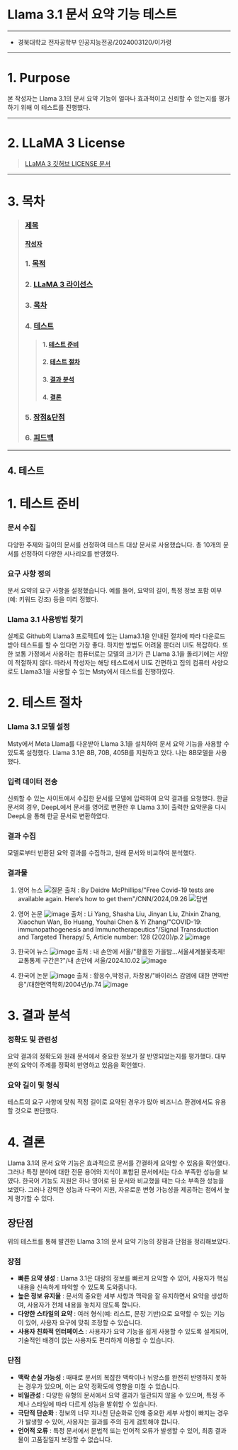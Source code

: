 <a name = "title"></a>
# Llama 3.1 문서 요약 기능 테스트
---
<a name = "author"></a>
+ 경북대학교 전자공학부 인공지능전공/2024003120/이가령
---

<a name = "purpose"></a>
# 1. Purpose

본 작성자는 Llama 3.1의 문서 요약 기능이 얼마나 효과적이고 신뢰할 수 있는지를 평가하기 위해 이 테스트를 진행했다.

---
<a name = "license"></a>
# 2. LLaMA 3 License
>[LLaMA 3 깃허브 LICENSE 문서](https://github.com/meta-llama/llama3/blob/main/LICENSE)

---

<a name = "chapter"></a>
# 3. 목차
>### <a href = "#title">제목</a></br>
>#### <a href = "#author">작성자</a>
>### 1. <a href = "#purpose">목적</a>
>### 2. <a href = "#license">LLaMA 3 라이선스</a>
>### 3. <a href = "#chapter">목차</a>
>### 4. <a href = "#test">테스트</a>
>>#### 1. <a href = "#preparation">테스트 준비</a>
>>#### 2. <a href = "#procedure">테스트 절차</a>
>>#### 3. <a href = "#analyze">결과 분석</a>
>>#### 4. <a href = "#result">결론</a>
>### 5. <a href = "#pros_and_cons">장점&단점</a>
>### 6. <a href = "#feedback">피드백</a>

---
<a name = "test"></a>
## 4. 테스트
<a name = "preparation"></a>
# 1. 테스트 준비

### 문서 수집
다양한 주제와 길이의 문서를 선정하여 테스트 대상 문서로 사용했습니다. 총 10개의 문서를 선정하여 다양한 시나리오를 반영했다.

### 요구 사항 정의
문서 요약의 요구 사항을 설정했습니다. 예를 들어, 요약의 길이, 특정 정보 포함 여부(예: 키워드 강조) 등을 미리 정했다.

### Llama 3.1 사용방법 찾기
실제로 Github의 Llama3 프로젝트에 있는 Llama3.1을 안내된 절차에 따라 다운로드 받아 테스트를 할 수 있다면 가장 좋다. 하지만 방법도 어려울 뿐더러 UI도 복잡하다. 또한 보통 가정에서 사용하는 컴퓨터로는 모델의 크기가 큰 Llama 3.1을 돌리기에는 사양이 적절하지 않다. 따라서 작성자는 해당 테스트에서 UI도 간편하고 집의 컴퓨터 사양으로도 Llama3.1을 사용할 수 있는 Msty에서 테스트를 진행하였다.

<a name = "prodcedure"></a>
# 2. 테스트 절차

### Llama 3.1 모델 설정
Msty에서 Meta Llama를 다운받아 Llama 3.1을 설치하여 문서 요약 기능을 사용할 수 있도록 설정했다. Llama 3.1은 8B, 70B, 405B를 지원하고 있다. 나는 8B모델을 사용했다.

### 입력 데이터 전송
신뢰할 수 있는 사이트에서 수집한 문서를 모델에 입력하여 요약 결과를 요청했다. 한글 문서의 경우, DeepL에서 문서를 영어로 변환한 후 Llama 3.1이 출력한 요약문을 다시 DeepL을 통해 한글 문서로 변환하였다.

### 결과 수집
모델로부터 반환된 요약 결과를 수집하고, 원래 문서와 비교하여 분석했다.

### 결과물

1. 영어 뉴스
![질문](https://github.com/user-attachments/assets/c0cad542-742e-43d3-b5c2-55e738f9dde3)
출처 : By Deidre McPhillips/"Free Covid-19 tests are available again. Here’s how to get them"/CNN/2024,09.26
![답변](https://github.com/user-attachments/assets/338f6d64-bee0-4752-a2f6-37714db7e585)

2. 영어 논문
![image](https://github.com/user-attachments/assets/dfab6cf8-76b7-45e8-8e49-b978eebc51c9)
출처 : Li Yang, Shasha Liu, Jinyan Liu, Zhixin Zhang, Xiaochun Wan, Bo Huang, Youhai Chen & Yi Zhang/"COVID-19: immunopathogenesis and Immunotherapeutics"/Signal Transduction and Targeted Therapy/ 5, Article number: 128 (2020)/p.2
![image](https://github.com/user-attachments/assets/841e07ef-2d39-47c3-b940-286aae0e0774)

3. 한국어 뉴스
![image](https://github.com/user-attachments/assets/40b472e5-bff9-4882-ae05-01fb940870f7)
출처 : 내 손안에 서울/"황홀한 가을밤…서울세계불꽃축제! 교통통제 구간은?"/내 손안에 서울/2024.10.02
![image](https://github.com/user-attachments/assets/fd358620-f029-4c17-886d-5e8e988dda9f)

4. 한국어 논문
![image](https://github.com/user-attachments/assets/8c386679-c24c-47db-b003-42c036201f48)
출처 : 황응수,박정규, 차창용/"바이러스 감염에 대한 면역반응"/대한면역학회/2004년/p.74
![image](https://github.com/user-attachments/assets/40579734-a9db-4e49-91ef-b7c92ff62637)

<a name = "analyze"></a>
# 3. 결과 분석

### 정확도 및 관련성
요약 결과의 정확도와 원래 문서에서 중요한 정보가 잘 반영되었는지를 평가했다. 대부분의 요약이 주제를 정확히 반영하고 있음을 확인했다.

### 요약 길이 및 형식
테스트의 요구 사항에 맞춰 적정 길이로 요약된 경우가 많아 비즈니스 환경에서도 유용할 것으로 판단했다.

<a nmae = "result"></a>
# 4. 결론

Llama 3.1의 문서 요약 기능은 효과적으로 문서를 간결하게 요약할 수 있음을 확인했다. 그러나 특정 분야에 대한 전문 용어와 지식이 포함된 문서에서는 다소 부족한 성능을 보였다. 한국어 기능도 지원은 하나 영어로 된 문서와 비교했을 때는 다소 부족한 성능을 보였다. 그러나 강력한 성능과 다국어 지원, 자유로운 변형 가능성을 제공하는 점에서 높게 평가할 수 있다.

<a name = "pros_and_cons"></a>
## 장단점
 위의 테스트를 통해 발견한 Llama 3.1의 문서 요약 기능의 장점과 단점을 정리해보았다.
### 장점
+	**빠른 요약 생성** : Llama 3.1은 대량의 정보를 빠르게 요약할 수 있어, 사용자가 핵심 내용을 신속하게 파악할 수 있도록 도와줍니다.
+	**높은 정보 유지율** : 문서의 중요한 세부 사항과 맥락을 잘 유지하면서 요약을 생성하여, 사용자가 전체 내용을 놓치지 않도록 합니다.
+	**다양한 스타일의 요약** : 여러 형식(예: 리스트, 문장 기반)으로 요약할 수 있는 기능이 있어, 사용자 요구에 맞춰 조정할 수 있습니다.
+	**사용자 친화적 인터페이스** : 사용자가 요약 기능을 쉽게 사용할 수 있도록 설계되어, 기술적인 배경이 없는 사용자도 편리하게 이용할 수 있습니다.

### 단점
+	**맥락 손실 가능성** : 때때로 문서의 복잡한 맥락이나 뉘앙스를 완전히 반영하지 못하는 경우가 있으며, 이는 요약 정확도에 영향을 미칠 수 있습니다.
+	**비일관성** : 다양한 유형의 문서에서 요약 결과가 일관되지 않을 수 있으며, 특정 주제나 스타일에 따라 다르게 성능을 발휘할 수 있습니다.
+	**극단적 단순화** : 정보의 너무 지나친 단순화로 인해 중요한 세부 사항이 빠지는 경우가 발생할 수 있어, 사용자는 결과를 주의 깊게 검토해야 합니다.
+	**언어적 오류** : 특정 문서에서 문법적 또는 언어적 오류가 발생할 수 있어, 최종 결과물이 고품질일지 보장할 수 없습니다.

